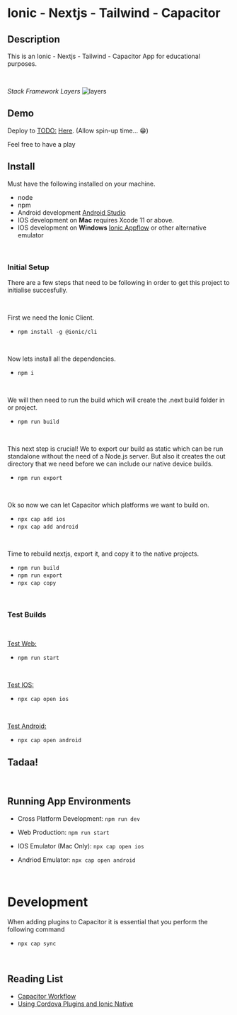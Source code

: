 # **Ionic - Nextjs - Tailwind - Capacitor**

## **Description**

This is an Ionic - Nextjs - Tailwind - Capacitor App for educational purposes.

</br>


_Stack Framework Layers_
![layers](https://user-images.githubusercontent.com/24437988/112493886-739b0d80-8d7a-11eb-8dc4-158c3938fb99.png)


## **Demo**

Deploy to <TODO:> [Here](http://TODO:1000). (Allow spin-up time... :grin:)

Feel free to have a play

## **Install**

Must have the following installed on your machine.

- node
- npm
- Android development [Android Studio](https://developer.android.com/studio)
- IOS development on **Mac** requires Xcode 11 or above.
- IOS development on **Windows** [Ionic Appflow](https://ionic.io/appflow) or other alternative emulator

</br>

### **Initial Setup**

There are a few steps that need to be following in order to get this project to initialise succesfully.

</br>

First we need the Ionic Client.

- `npm install -g @ionic/cli`

</br>

Now lets install all the dependencies.

- `npm i`

</br>

We will then need to run the build which will create the .next build folder in or project.

- `npm run build`

</br>


This next step is crucial!
We to export our build as static which can be run standalone without the need of a Node.js server.
But also it creates the out directory that we need before we can include our native device builds.

- `npm run export`

</br>

Ok so now we can let Capacitor which platforms we want to build on.

- `npx cap add ios`
- `npx cap add android`

</br>

Time to rebuild nextjs, export it, and copy it to the native projects.

- `npm run build`
- `npm run export`
- `npx cap copy`

</br>

### **Test Builds**

</br>

[Test Web:](https://nextjs.org/docs/api-reference/cli#production)

- `npm run start`

</br>

[Test IOS:](https://capacitorjs.com/docs/getting-started/dependencies#ios-development)

- `npx cap open ios`

</br>

[Test Android:](https://capacitorjs.com/docs/getting-started/dependencies#android-development)

- `npx cap open android`

## Tadaa!

</br>

## Running App Environments

- Cross Platform Development: `npm run dev`

- Web Production: `npm run start`

- IOS Emulator (Mac Only): `npx cap open ios`

- Andriod Emulator: `npx cap open android`

</br>

# **Development**

When adding plugins to Capacitor it is essential that you perform the following command

- `npx cap sync`

</br>

## Reading List

- [Capacitor Workflow](https://capacitorjs.com/docs/basics/workflow)
- [Using Cordova Plugins and Ionic Native](https://capacitorjs.com/docs/cordova/using-cordova-plugins)

